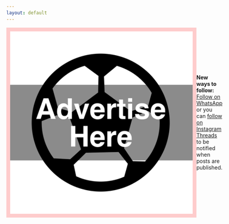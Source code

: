 ```yaml
---
layout: default
---
```


<div style="display: flex; align-items: center; padding: 10px; background-color: #FECCCC; margin-bottom: 5px; margin-right: 2px;">
    <img src="
https://raw.githubusercontent.com/kyleboas/images/main/uploads/2024/07/06/Image-06Jul2024_15:55:56.png" alt="Image" style="margin-right: 10px;">
    <p style="font-size: 14px; margin: 0;">
        <strong>New ways to follow:</strong> 
        <a href="https://whatsapp.com/channel/0029VacYvt42Jl8CmxkmnF0U">Follow on WhatsApp</a> 
        or you can 
        <a href="https://www.threads.net/@tacticsjournal">follow on Instagram Threads</a> 
        to be notified when posts are published.
    </p>
</div>
